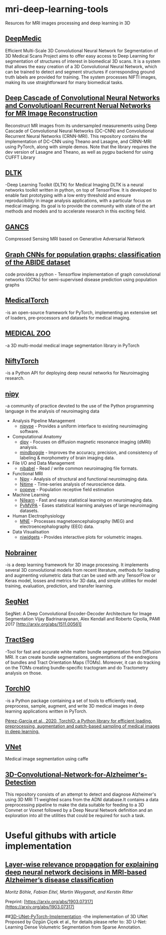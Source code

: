 # mri-deep-learning-tools
Resurces for MRI images processing and deep learning in 3D

## [DeepMedic](https://github.com/deepmedic/deepmedic)
Efficient Multi-Scale 3D Convolutional Neural Network for Segmentation of 3D Medical Scans
Project aims to offer easy access to Deep Learning for segmentation of structures of interest in biomedical 3D scans. It is a system that allows the easy creation of a 3D Convolutional Neural Network, which can be trained to detect and segment structures if corresponding ground truth labels are provided for training. The system processes NIFTI images, making its use straightforward for many biomedical tasks.

## [Deep Cascade of Convolutional Neural Networks and Convolutioanl Recurrent Nerual Networks for MR Image Reconstruction](https://github.com/js3611/Deep-MRI-Reconstruction)
Reconstruct MR images from its undersampled measurements using Deep Cascade of Convolutional Neural Networks (DC-CNN) and Convolutional Recurrent Neural Networks (CRNN-MRI). This repository contains the implementation of DC-CNN using Theano and Lasagne, and CRNN-MRI using PyTorch, along with simple demos. Note that the library requires the dev version of Lasagne and Theano, as well as pygpu backend for using CUFFT Library

## [DLTK](https://github.com/DLTK/DLTK)
-Deep Learning Toolkit (DLTK) for Medical Imaging
DLTK is a neural networks toolkit written in python, on top of TensorFlow. It is developed to enable fast prototyping with a low entry threshold and ensure reproducibility in image analysis applications, with a particular focus on medical imaging. Its goal is to provide the community with state of the art methods and models and to accelerate research in this exciting field.

## [GANCS](https://github.com/gongenhao/GANCS)
Compressed Sensing MRI based on Generative Adversarial Network

## [Graph CNNs for population graphs: classification of the ABIDE dataset](https://github.com/parisots/population-gcn)
code provides a python - Tensorflow implementation of graph convolutional networks (GCNs) for semi-supervised disease prediction using population graphs

## [MedicalTorch](https://github.com/perone/medicaltorch)
-is an open-source framework for PyTorch, implementing an extensive set of loaders, pre-processors and datasets for medical imaging.

## [MEDICAL ZOO](https://github.com/black0017/MedicalZooPytorch)
-a 3D multi-modal medical image segmentation library in PyTorch

## [NiftyTorch](https://github.com/NiftyTorch/NiftyTorch.v.0.1)
-is a Python API for deploying deep neural networks for Neuroimaging research.

## [nipy](https://nipy.org/)
-a community of practice devoted to the use of the Python programming language in the analysis of neuroimaging data
- Analysis Pipeline Management
  - [nipype](https://github.com/nipy/nipype) - Provides a uniform interface to existing neuroimaging software.
- Computational Anatomy
  - [dipy](https://github.com/dipy/dipy) - Focuses on diffusion magnetic resonance imaging (dMRI) analysis.
  - [mindboggle](https://github.com/nipy/mindboggle) - Improves the accuracy, precision, and consistency of labeling & morphometry of brain imaging data.
- File I/O and Data Management
  - [nibabel](https://github.com/nipy/nibabel) - Read / write common neuroimaging file formats.
- Functional MRI
  - [Nipy](https://github.com/nipy) - Analysis of structural and functional neuroimaging data.
  - [Nitime](https://github.com/nipy/nitime) - Time-series analysis of neuroscience data.
  - [popeye](https://github.com/kdesimone/popeye) - Population receptive field estimation
- Machine Learning
  -  [Nilearn](https://github.com/nilearn/nilearn) - Fast and easy statistical learning on neuroimaging data.
  -  [PyMVPA](https://github.com/PyMVPA/PyMVPA) - Eases statistical learning analyses of large neuroimaging datasets.
- Human Electrophysiology
  -  [MNE](https://github.com/mne-tools/mne-python) - Processes magnetoencephalography (MEG) and electroencephalography (EEG) data.
- Data Visualisation
  -  [niwidgets](https://github.com/nipy/niwidgets) - Provides interactive plots for volumetric images.

## [Nobrainer](https://github.com/neuronets/nobrainer)
-is a deep learning framework for 3D image processing. It implements several 3D convolutional models from recent literature, methods for loading and augmenting volumetric data that can be used with any TensorFlow or Keras model, losses and metrics for 3D data, and simple utilities for model training, evaluation, prediction, and transfer learning.

## [SegNet](https://github.com/alexgkendall/caffe-segnet)
 SegNet: A Deep Convolutional Encoder-Decoder Architecture for Image Segmentation Vijay Badrinarayanan, Alex Kendall and Roberto Cipolla, PAMI 2017 [http://arxiv.org/abs/1511.00561]
 
## [TractSeg](https://github.com/MIC-DKFZ/TractSeg)
-Tool for fast and accurate white matter bundle segmentation from Diffusion MRI. It can create bundle segmentations, segmentations of the endregions of bundles and Tract Orientation Maps (TOMs). Moreover, it can do tracking on the TOMs creating bundle-specific tractogram and do Tractometry analysis on those.

## [TorchIO](https://github.com/fepegar/torchio)
-is a Python package containing a set of tools to efficiently read, preprocess, sample, augment, and write 3D medical images in deep learning applications written in PyTorch.

[Pérez-García et al., 2020, TorchIO: a Python library for efficient loading, preprocessing, augmentation and patch-based sampling of medical images in deep learning.](https://arxiv.org/abs/2003.04696)

## [VNet](https://github.com/faustomilletari/VNet)
Medical image segmentation using caffe

## [3D-Convolutional-Network-for-Alzheimer's-Detection](https://github.com/RishalAggarwal/3D-Convnet-for-Alzheimer-s-Detection)
This repository consists of an attempt to detect and diagnose Alzheimer's using 3D MRI T1 weighted scans from the ADNI database.It contains a data preprocessing pipeline to make the data suitable for feeding to a 3D Convnet or Voxnet followed by a Deep Neural Network definition and an exploration into all the utilities that could be required for such a task.

# Useful githubs with article implementation

## [Layer-wise relevance propagation for explaining deep neural network decisions in MRI-based Alzheimer’s disease classification](https://github.com/moboehle/Pytorch-LRP)
*Moritz Böhle, Fabian Eitel, Martin Weygandt, and Kerstin Ritter*

Preprint: [https://arxiv.org/abs/1903.07317](https://arxiv.org/abs/1903.07317)

##[3D-UNet-PyTorch-Implementation](https://github.com/JielongZ/3D-UNet-PyTorch-Implementation)
-the implementation of 3D UNet Proposed by Özgün Çiçek et al., for details please refer to: 3D U-Net: Learning Dense Volumetric Segmentation from Sparse Annotation.
